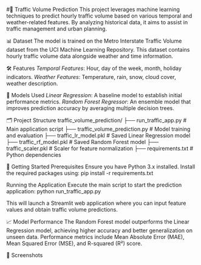 #🚗 Traffic Volume Prediction
This project leverages machine learning techniques to predict hourly traffic volume based on various temporal and weather-related features. By analyzing historical data, it aims to assist in traffic management and urban planning.

📊 Dataset
The model is trained on the Metro Interstate Traffic Volume dataset from the UCI Machine Learning Repository. This dataset contains hourly traffic volume data alongside weather and time information.

🛠️ Features
*Temporal Features*: Hour, day of the week, month, holiday indicators.
*Weather Features*: Temperature, rain, snow, cloud cover, weather description.

🧠 Models Used
*Linear Regression*: A baseline model to establish initial performance metrics.
*Random Forest Regressor*: An ensemble model that improves prediction accuracy by averaging multiple decision trees.

🗂️ Project Structure
traffic_volume_prediction/
├── run_traffic_app.py           # Main application script
├── traffic_volume_prediction.py # Model training and evaluation
├── traffic_lr_model.pkl         # Saved Linear Regression model
├── traffic_rf_model.pkl         # Saved Random Forest model
├── traffic_scaler.pkl           # Scaler for feature normalization
├── requirements.txt             # Python dependencies

🚀 Getting Started
Prerequisites
Ensure you have Python 3.x installed. Install the required packages using:
pip install -r requirements.txt

Running the Application
Execute the main script to start the prediction application:
python run_traffic_app.py

This will launch a Streamlit web application where you can input feature values and obtain traffic volume predictions.

📈 Model Performance
The Random Forest model outperforms the Linear Regression model, achieving higher accuracy and better generalization on unseen data. Performance metrics include Mean Absolute Error (MAE), Mean Squared Error (MSE), and R-squared (R²) score.

📸 Screenshots

